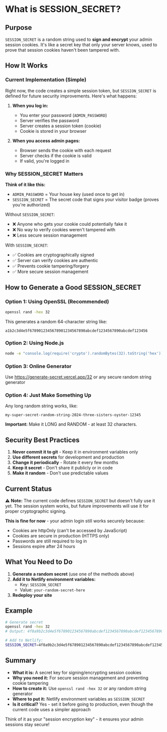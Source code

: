 # What is SESSION_SECRET?

## Purpose

`SESSION_SECRET` is a random string used to **sign and encrypt** your admin session cookies. It's like a secret key that only your server knows, used to prove that session cookies haven't been tampered with.

## How It Works

### Current Implementation (Simple)

Right now, the code creates a simple session token, but `SESSION_SECRET` is defined for future security improvements. Here's what happens:

1. **When you log in:**
   - You enter your password (`ADMIN_PASSWORD`)
   - Server verifies the password
   - Server creates a session token (cookie)
   - Cookie is stored in your browser

2. **When you access admin pages:**
   - Browser sends the cookie with each request
   - Server checks if the cookie is valid
   - If valid, you're logged in

### Why SESSION_SECRET Matters

**Think of it like this:**
- `ADMIN_PASSWORD` = Your house key (used once to get in)
- `SESSION_SECRET` = The secret code that signs your visitor badge (proves you're authorized)

Without `SESSION_SECRET`:
- ❌ Anyone who gets your cookie could potentially fake it
- ❌ No way to verify cookies weren't tampered with
- ❌ Less secure session management

With `SESSION_SECRET`:
- ✅ Cookies are cryptographically signed
- ✅ Server can verify cookies are authentic
- ✅ Prevents cookie tampering/forgery
- ✅ More secure session management

## How to Generate a Good SESSION_SECRET

### Option 1: Using OpenSSL (Recommended)
```bash
openssl rand -hex 32
```

This generates a random 64-character string like:
```
a1b2c3d4e5f6789012345678901234567890abcdef1234567890abcdef123456
```

### Option 2: Using Node.js
```bash
node -e "console.log(require('crypto').randomBytes(32).toString('hex'))"
```

### Option 3: Online Generator
Use https://generate-secret.vercel.app/32 or any secure random string generator

### Option 4: Just Make Something Up
Any long random string works, like:
```
my-super-secret-random-string-2024-three-sisters-oyster-12345
```

**Important:** Make it LONG and RANDOM - at least 32 characters.

## Security Best Practices

1. **Never commit it to git** - Keep it in environment variables only
2. **Use different secrets** for development and production
3. **Change it periodically** - Rotate it every few months
4. **Keep it secret** - Don't share it publicly or in code
5. **Make it random** - Don't use predictable values

## Current Status

⚠️ **Note:** The current code defines `SESSION_SECRET` but doesn't fully use it yet. The session system works, but future improvements will use it for proper cryptographic signing.

**This is fine for now** - your admin login still works securely because:
- Cookies are httpOnly (can't be accessed by JavaScript)
- Cookies are secure in production (HTTPS only)
- Passwords are still required to log in
- Sessions expire after 24 hours

## What You Need to Do

1. **Generate a random secret** (use one of the methods above)
2. **Add it to Netlify environment variables:**
   - Key: `SESSION_SECRET`
   - Value: `your-random-secret-here`
3. **Redeploy your site**

## Example

```bash
# Generate secret
openssl rand -hex 32
# Output: 4f8a9b2c3d4e5f678901234567890abcdef1234567890abcdef1234567890ab

# Add to Netlify:
SESSION_SECRET=4f8a9b2c3d4e5f678901234567890abcdef1234567890abcdef1234567890ab
```

## Summary

- **What it is:** A secret key for signing/encrypting session cookies
- **Why you need it:** For secure session management and preventing cookie tampering
- **How to create it:** Use `openssl rand -hex 32` or any random string generator
- **Where to put it:** Netlify environment variables as `SESSION_SECRET`
- **Is it critical?** Yes - set it before going to production, even though the current code uses a simpler approach

Think of it as your "session encryption key" - it ensures your admin sessions stay secure!

